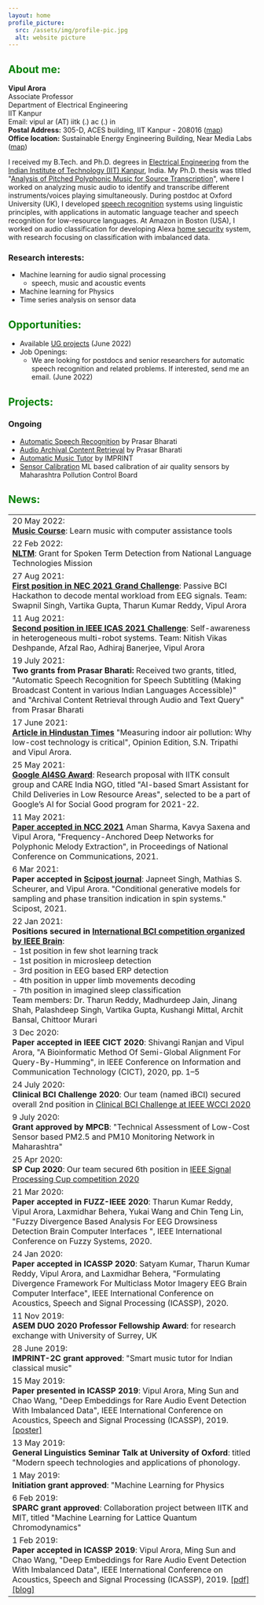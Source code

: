 ```yaml
---
layout: home
profile_picture:
  src: /assets/img/profile-pic.jpg
  alt: website picture
---
```

## <span style="color: Green">About me:</span>
**Vipul Arora**
<br>Associate Professor
<br>Department of Electrical Engineering
<br>IIT Kanpur
<br>Email: vipul ar (AT) iitk (.) ac (.) in
<br>**Postal Address:** 305-D, ACES building, IIT Kanpur - 208016 ([<ins>map</ins>](https://www.google.com/maps/place/ACES+%2F+Electrical+Engineering+Department/@26.5130198,80.2321879,19.65z/data=!4m5!3m4!1s0x399c36fe1e36c67f:0x13c8303ef646955!8m2!3d26.5129531!4d80.2320872))
<br>**Office location:** Sustainable Energy Engineering Building, Near Media Labs ([<ins>map</ins>](https://www.google.com/maps/dir//26.5100321,80.2356058/@26.5100738,80.2356058,38m/data=!3m1!1e3!4m2!4m1!3e0))

I received my B.Tech. and Ph.D. degrees in [<ins>Electrical Engineering</ins>](http://www.iitk.ac.in/ee/) from the [<ins>Indian Institute of Technology (IIT) Kanpur</ins>](http://www.iitk.ac.in/), India. My Ph.D. thesis was titled "[<ins>Analysis of Pitched Polyphonic Music for Source Transcription</ins>](https://drive.google.com/file/d/0By8wZfM49Y2ScC1vc2lVX0I1c1U/view)", where I worked on analyzing music audio to identify and transcribe different instruments/voices playing simultaneously. During postdoc at Oxford University (UK), I developed [<ins>speech recognition</ins>](https://www.youtube.com/watch?v=Tgr3Y_U9BsQ) systems using linguistic principles, with applications in automatic language teacher and speech recognition for low-resource languages. At Amazon in Boston (USA), I worked on audio classification for developing Alexa [<ins>home security</ins>](https://www.theverge.com/2018/9/20/17883428/amazon-alexa-guard-alarm-ring-smart-home-security-price) system, with research focusing on classification with imbalanced data.

### Research interests:
- Machine learning for audio signal processing
  - speech, music and acoustic events
- Machine learning for Physics                            
- Time series analysis on sensor data

## <span style="color: Green">Opportunities:</span>

- Available [UG projects](stuff/2022_UGPs.md) (June 2022)
- Job Openings:
  - We are looking for postdocs and senior researchers for automatic speech recognition and related problems. If interested, send me an email. (June 2022)

## <span style="color: green">Projects:</span>
### Ongoing
- [Automatic Speech Recognition](https://vipular.github.io/stuff/2021_PrasarBharatiProjects.html) by Prasar Bharati
- [Audio Archival Content Retrieval](https://vipular.github.io/stuff/2021_PrasarBharatiProjects.html) by Prasar Bharati
- [Automatic Music Tutor](https://vipular.github.io/narottam.github.io) by IMPRINT
- [Sensor Calibration](https://vipular.github.io/stuff/2021_sensorcalibration.html) ML based calibration of air quality sensors by Maharashtra Pollution Control Board

## <span style="color: Green">News:</span>  

| |
| -- |
| 20 May 2022: <br>**[Music Course](stuff/2022_musicCourse)**: Learn music with computer assistance tools |
| 22 Feb 2022: <br>**[NLTM](stuff/2022_nltmProject)**: Grant for Spoken Term Detection from National Language Technologies Mission |
| 27 Aug 2021: <br>**[First position in NEC 2021 Grand Challenge](https://www.neuroergonomicsconference.um.ifi.lmu.de/pbci/)**: Passive BCI Hackathon to decode mental workload from EEG signals. Team: Swapnil Singh, Vartika Gupta, Tharun Kumar Reddy, Vipul Arora |
| 11 Aug 2021: <br>**[Second position in IEEE ICAS 2021 Challenge](https://2021.ieee-icas.org/challenge/)**: Self-awareness in heterogeneous multi-robot systems. Team: Nitish Vikas Deshpande, Afzal Rao, Adhiraj Banerjee, Vipul Arora |
| 19 July 2021: <br>**Two grants from Prasar Bharati:** Received two grants, titled, "Automatic Speech Recognition for Speech Subtitling (Making Broadcast Content in various Indian Languages Accessible)" and "Archival Content Retrieval through Audio and Text Query" from Prasar Bharati |
| 17 June 2021: <br>**[Article in Hindustan Times](https://www.hindustantimes.com/opinion/measuring-indoor-air-pollution-why-low-cost-technology-is-critical-101623911895014.html)** "Measuring indoor air pollution: Why low-cost technology is critical", Opinion Edition, S.N. Tripathi and Vipul Arora. |
| 25 May 2021: <br>**[Google AI4SG Award](https://sites.google.com/view/aiforsocialgoodworkshop/2021-projects?authuser=0)**: Research proposal with IITK consult group and CARE India NGO, titled "AI-based Smart Assistant for Child Deliveries in Low Resource Areas", selected to be a part of Google’s AI for Social Good program for 2021-22. |
| 11 May 2021: <br>**[Paper accepted in NCC 2021](https://www.iitk.ac.in/ncc2021/)** Aman Sharma, Kavya Saxena and Vipul Arora, "Frequency-Anchored Deep Networks for Polyphonic Melody Extraction", in Proceedings of National Conference on Communications, 2021. |
| 6 Mar 2021: <br>**Paper accepted in [Scipost journal](https://www.scipost.org/)**: Japneet Singh, Mathias S. Scheurer, and Vipul Arora. "Conditional generative models for sampling and phase transition indication in spin systems." Scipost, 2021. |
| 22 Jan 2021: <br>**Positions secured in [International BCI competition organized by IEEE Brain](http://brain.korea.ac.kr/bci2021/competition.php)**:<br>-	1st position in few shot learning track <br>-	1st position in microsleep detection <br>-	3rd position in EEG based ERP detection <br>-	4th position in upper limb movements decoding <br>-	7th position in imagined sleep classification <br> Team members: Dr. Tharun Reddy, Madhurdeep Jain, Jinang Shah, Palashdeep Singh,  Vartika Gupta, Kushangi Mittal, Archit Bansal, Chittoor Murari|
| 3 Dec 2020: <br>**Paper accepted in IEEE CICT 2020**: Shivangi Ranjan and Vipul Arora, "A Bioinformatic Method Of Semi-Global Alignment For Query-By-Humming", in IEEE Conference on Information and Communication Technology (CICT), 2020, pp. 1–5 |
| 24 July 2020: <br>**Clinical BCI Challenge 2020**: Our team (named iBCI) secured overall 2nd position in [Clinical BCI Challenge at IEEE WCCI 2020](https://sites.google.com/view/bci-comp-wcci/) |
| 9 July 2020: <br>**Grant approved by MPCB**: "Technical Assessment of Low-Cost Sensor based PM2.5 and PM10 Monitoring Network in Maharashtra" |
| 25 Apr 2020: <br>**SP Cup 2020**: Our team secured 6th position in [IEEE Signal Processing Cup competition 2020](https://signalprocessingsociety.org/community-involvement/signal-processing-cup) |
| 21 Mar 2020: <br>**Paper accepted in FUZZ-IEEE 2020**: Tharun Kumar Reddy, Vipul Arora, Laxmidhar Behera, Yukai Wang and Chin Teng Lin, "Fuzzy Divergence Based Analysis For EEG Drowsiness Detection Brain Computer Interfaces ", IEEE International Conference on Fuzzy Systems, 2020. |
| 24 Jan 2020:<br>**Paper accepted in ICASSP 2020**: Satyam Kumar, Tharun Kumar Reddy, Vipul Arora, and Laxmidhar Behera, "Formulating Divergence Framework For Multiclass Motor Imagery EEG Brain Computer Interface", IEEE International Conference on Acoustics, Speech and Signal Processing (ICASSP), 2020. |
| 11 Nov 2019:<br>**ASEM DUO 2020 Professor Fellowship Award**: for research exchange with University of Surrey, UK |
| 28 June 2019:<br>**IMPRINT-2C grant approved**: "Smart music tutor for Indian classical music" |
| 15 May 2019:<br>**Paper presented in ICASSP 2019**: Vipul Arora, Ming Sun and Chao Wang, "Deep Embeddings for Rare Audio Event Detection With Imbalanced Data", IEEE International Conference on Acoustics, Speech and Signal Processing (ICASSP), 2019. [[poster]](https://sigport.org/sites/default/files/docs/POSTER_vipul_0.pdf) |
| 13 May 2019:<br>**General Linguistics Seminar Talk at University of Oxford**: titled "Modern speech technologies and applications of phonology. |
| 1 May 2019:<br>**Initiation grant approved**: "Machine Learning for Physics |
| 6 Feb 2019: <br>**SPARC grant approved**: Collaboration project between IITK and MIT, titled "Machine Learning for Lattice Quantum Chromodynamics" |
| 1 Feb 2019:<br>**Paper accepted in ICASSP 2019**: Vipul Arora, Ming Sun and Chao Wang, "Deep Embeddings for Rare Audio Event Detection With Imbalanced Data", IEEE International Conference on Acoustics, Speech and Signal Processing (ICASSP), 2019. [[pdf]](https://drive.google.com/file/d/1Z7wCbKnz1YqvVVmQF40FeXUGIrpkgY3t/view) [[blog]](https://www.amazon.science/blog/to-correct-imbalances-in-training-data-dont-oversample-cluster) |

<br/>






<!--
- <span style="color: DarkRed">Opening for a research scientist/engineer in music processing [apply here](https://forms.office.com/r/KKj7294qtf)</span>
-->
